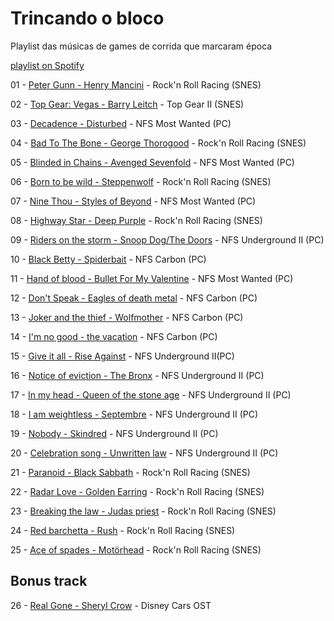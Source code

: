 # Trincando o bloco
Playlist das músicas de games de corrida que marcaram época

[playlist on Spotify](https://open.spotify.com/playlist/0fH479NicG5kz6rdkTKqS0?si=82b8b5436b0d43ab)

01 - [Peter Gunn - Henry Mancini](https://open.spotify.com/track/3RRdmSE4Vytb60hakTWNb3?si=aa655670a4dd4314) - Rock'n Roll Racing (SNES)

02 - [Top Gear: Vegas - Barry Leitch](https://open.spotify.com/track/4mjBLSJqItmibgzTgAcLoZ?si=14b77059f99b4087) - Top Gear II (SNES)

03 - [Decadence - Disturbed](https://open.spotify.com/track/0jY829pCMnstlNtaE72vSB?si=bdee870049064be2) - NFS Most Wanted (PC)

04 - [Bad To The Bone - George Thorogood](https://open.spotify.com/track/6s0NHplywwr1IjnQpUpWJk?si=f2cfd066a28c4d3d) - Rock'n Roll Racing (SNES)

05 - [Blinded in Chains - Avenged Sevenfold](https://open.spotify.com/track/39ZiU2QVBvDQzeepJjg8tp?si=c88817770707485a) - NFS Most Wanted (PC)

06 - [Born to be wild - Steppenwolf](https://open.spotify.com/track/63OFKbMaZSDZ4wtesuuq6f?si=c817e4c5e7b14f9c) - Rock'n Roll Racing (SNES)

07 - [Nine Thou - Styles of Beyond](https://open.spotify.com/track/4oDynzwp2QDey7zDS9TGft?si=1bd46cb05324438e) - NFS Most Wanted (PC)

08 - [Highway Star - Deep Purple](https://open.spotify.com/track/3uMmllZo1AfoEnVT4ENCD3?si=9a1a25e7ab7244cf) - Rock'n Roll Racing (SNES)

09 - [Riders on the storm - Snoop Dog/The Doors](https://open.spotify.com/track/0RcYEWXtbu4ehdv1tiBOi0?si=7b6e13456fbf4a42) - NFS Underground II (PC)

10 - [Black Betty - Spiderbait](https://open.spotify.com/track/7uSsHbBFFAnkRQR1rDwP3L?si=d84ec96f74a843c9) - NFS Carbon (PC)

11 - [Hand of blood - Bullet For My Valentine](https://open.spotify.com/track/1z3LsJRCvln5qO5TOLduQM?si=a947fc04aaf94d54) - NFS Most Wanted (PC)

12 - [Don't Speak - Eagles of death metal](https://open.spotify.com/track/0M8v2TOIH4jkFXvU6IJHYd?si=5f9aea76cc7f4d2a) - NFS Carbon (PC)

13 - [Joker and the thief - Wolfmother](https://open.spotify.com/track/6dNJ3lasVLPd0078T9yqlm?si=aa7662f1521649e1) - NFS Carbon (PC)

14 - [I'm no good - the vacation](https://open.spotify.com/track/56XlKiDEp4qb2iSHA86xuN?si=a84e744aad58483f) - NFS Carbon (PC)

15 - [Give it all - Rise Against](https://open.spotify.com/track/5O6SumCYk8Ug81UbfXAPJC?si=cf75a0a00c454741) - NFS Underground II(PC)

16 - [Notice of eviction - The Bronx](https://open.spotify.com/track/2YqdkgkTNPJZyveKkNHpQz?si=bdff78a00f1849ca) - NFS Underground II (PC)

17 - [In my head - Queen of the stone age](https://open.spotify.com/track/3wOKvS2aaiIj86KnAzMbV0?si=91e6e2e4a7c54114) - NFS Underground II (PC)

18 - [I am weightless - Septembre](https://open.spotify.com/track/4sNdUNdujkabNDPNSJjyJG?si=5ec0b8f565d74efb) - NFS Underground II (PC)

19 - [Nobody - Skindred](https://open.spotify.com/track/7Evz23w1W73qpTTvxyt7bP?si=0e5400d11b3d46ca) - NFS Underground II (PC)

20 - [Celebration song - Unwritten law](https://open.spotify.com/track/1uDhHTNIBF5BJQWTjKnCoa?si=ae2cd16d67bb4067) - NFS Underground II (PC)

21 - [Paranoid - Black Sabbath](https://open.spotify.com/track/2w5v6qaB1r5cZ9U1iVdeF8?si=048627b845df4f3c) - Rock'n Roll Racing (SNES)

22 - [Radar Love - Golden Earring](https://open.spotify.com/track/4Zau4QvgyxWiWQ5KQrwL43?si=492834f039d645c3) - Rock'n Roll Racing (SNES)

23 - [Breaking the law - Judas priest](https://open.spotify.com/track/2RaA6kIcvomt77qlIgGhCT?si=bb3dee7057f94f14) - Rock'n Roll Racing (SNES)

24 - [Red barchetta - Rush](https://open.spotify.com/track/6UGHk2cmbDC1oidVjXcCKo?si=07606bdeefec4229) - Rock'n Roll Racing (SNES)

25 - [Ace of spades - Motörhead](https://open.spotify.com/track/6EPRKhUOdiFSQwGBRBbvsZ?si=73ef3fc83b3f4496) - Rock'n Roll Racing (SNES)

## Bonus track
26 - [Real Gone - Sheryl Crow](https://open.spotify.com/track/45dGKmN6jw7PgK6Dw2rEp2?si=a04854bc6a034aa7) - Disney Cars OST